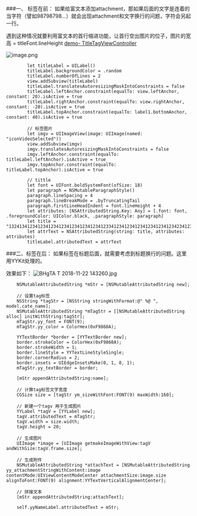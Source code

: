 ###一、 标签在前：
如果给富文本添加attachment，那如果后面的文字是连着的当字符（譬如98798798...）就会出现attachment和文字换行的问题，字符会另起一行。

遇到这种情况就要利用富文本的首行缩进功能，让首行空出图片的位子，图片的宽高 = titleFont.lineHeight
[demo- TitleTagViewController](https://github.com/yanmingLiu/RxSwiftWorkspace/blob/master/RxSwiftWorkspace/RxSwiftWorkspace/Modules/UIList/TitleTagViewController.swift)

![image.png](https://upload-images.jianshu.io/upload_images/2051176-535217ccfa987d11.png?imageMogr2/auto-orient/strip%7CimageView2/2/w/1240)

```swift+
        let titleLabel = UILabel()
        titleLabel.backgroundColor = .random
        titleLabel.numberOfLines = 2
        view.addSubview(titleLabel)
        titleLabel.translatesAutoresizingMaskIntoConstraints = false
        titleLabel.leftAnchor.constraint(equalTo: view.leftAnchor, constant: 20).isActive = true
        titleLabel.rightAnchor.constraint(equalTo: view.rightAnchor, constant: -20).isActive = true
        titleLabel.topAnchor.constraint(equalTo: label1.bottomAnchor, constant: 40).isActive = true

        // 标签图片
        let imgv = UIImageView(image: UIImage(named: "iconVideoSelected"))
        view.addSubview(imgv)
        imgv.translatesAutoresizingMaskIntoConstraints = false
        imgv.leftAnchor.constraint(equalTo: titleLabel.leftAnchor).isActive = true
        imgv.topAnchor.constraint(equalTo: titleLabel.topAnchor).isActive = true
        
        // tittle
        let font = UIFont.boldSystemFont(ofSize: 18)
        let paragraph = NSMutableParagraphStyle()
        paragraph.lineSpacing = 4
        paragraph.lineBreakMode = .byTruncatingTail
        paragraph.firstLineHeadIndent = font.lineHeight + 4
        let attributes: [NSAttributedString.Key: Any] = [.font: font, .foregroundColor: UIColor.black, .paragraphStyle: paragraph]
        let title = "132413412341234123412341234123412341233412341234123412341234123423412341234123412341234"
        let attrText = NSAttributedString(string: title, attributes: attributes)
        titleLabel.attributedText = attrText

```


###二、标签在后：
如果标签在标题后面，就需要考虑到标题换行的问题。这里用YYKit处理的。

效果如下：
![BHgTA T 2018-11-22 143260.jpg](https://upload-images.jianshu.io/upload_images/2051176-4a8121d7a6272d33.jpg?imageMogr2/auto-orient/strip%7CimageView2/2/w/1240)

```
    NSMutableAttributedString *mStr = [NSMutableAttributedString new];

    // 设置tag标签
    NSString *tagStr = [NSString stringWithFormat:@" %@ ", model.cate_name];
    NSMutableAttributedString *mTagStr = [[NSMutableAttributedString alloc] initWithString:tagStr];
    mTagStr.yy_font = FONT(9);
    mTagStr.yy_color = ColorHex(0xF9860A);

    YYTextBorder *border = [YYTextBorder new];
    border.strokeColor = ColorHex(0xF9860A);
    border.strokeWidth = 1;
    border.lineStyle = YYTextLineStyleSingle;
    border.cornerRadius = 2;
    border.insets = UIEdgeInsetsMake(0, 1, 0, 1);
    mTagStr.yy_textBorder = border;

    [mStr appendAttributedString:name];

    // 计算tag标签文字宽度
    CGSize size = [tagStr ym_sizeWithFont:FONT(9) maxWidth:160];

    // 新建一个tagv 用于生成图片
    YYLabel *tagV = [YYLabel new];
    tagV.attributedText = mTagStr;
    tagV.width = size.width;
    tagV.height = 20;

    // 生成图片
    UIImage *image = [UIImage getmakeImageWithView:tagV andWithSize:tagV.frame.size];

    // 生成附件
    NSMutableAttributedString *attachText = [NSMutableAttributedString yy_attachmentStringWithContent:image contentMode:UIViewContentModeCenter attachmentSize:image.size alignToFont:FONT(9) alignment:YYTextVerticalAlignmentCenter];

    // 拼接文本
    [mStr appendAttributedString:attachText];

    self.yyNameLabel.attributedText = mStr;
```
